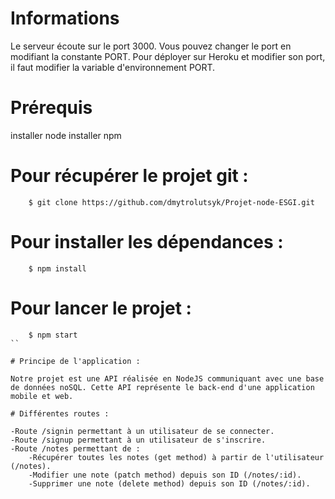 # Informations

Le serveur écoute sur le port 3000. Vous pouvez changer le port en modifiant la constante PORT.
Pour déployer sur Heroku et modifier son port, il faut modifier la variable d'environnement PORT.

# Prérequis

installer node
installer npm

# Pour récupérer le projet git : 
```
	$ git clone https://github.com/dmytrolutsyk/Projet-node-ESGI.git
```

# Pour installer les dépendances :
```
	$ npm install
```

# Pour lancer le projet :
```
	$ npm start
``

# Principe de l'application :

Notre projet est une API réalisée en NodeJS communiquant avec une base de données noSQL. Cette API représente le back-end d'une application mobile et web.

# Différentes routes :

-Route /signin permettant à un utilisateur de se connecter.
-Route /signup permettant à un utilisateur de s'inscrire.
-Route /notes permettant de :
	-Récupérer toutes les notes (get method) à partir de l'utilisateur (/notes).
	-Modifier une note (patch method) depuis son ID (/notes/:id).
	-Supprimer une note (delete method) depuis son ID (/notes/:id).
